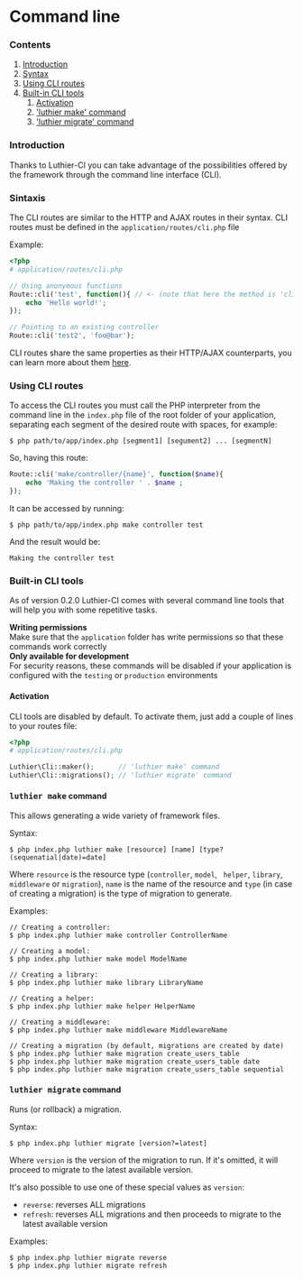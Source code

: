 [//]: # ([author] Anderson Salas, translated by Julio Cedeño)
[//]: # ([meta_description] Luthier-CI routes also work for the command line, and here we explain how to use them)

# Command line

### Contents

1. [Introduction](#introduction)
2. [Syntax](#syntax)
3. [Using CLI routes](#using-cli-routes)
4. [Built-in CLI tools](#built-in-cli-tools)
    1. [Activation](#activation)
    2. ['luthier make' command](#luthier-make)
    3. ['luthier migrate' command](#luthier-migrate)

### <a name="introduction"></a> Introduction

Thanks to Luthier-CI you can take advantage of the possibilities offered by the framework through the command line interface (CLI).

### <a name="syntax"></a> Sintaxis

The CLI routes are similar to the HTTP and AJAX routes in their syntax. CLI routes must be defined in the `application/routes/cli.php` file

Example:

```php
<?php
# application/routes/cli.php

// Using anonymous functions
Route::cli('test', function(){ // <- (note that here the method is 'cli' and not 'get', 'post', etc.)
    echo 'Hello world!';
});

// Pointing to an existing controller
Route::cli('test2', 'foo@bar');
```

CLI routes share the same properties as their HTTP/AJAX counterparts, you can learn more about them [here](./routes#syntax).

### <a name="using-cli-routes"></a> Using CLI routes

To access the CLI routes you must call the PHP interpreter from the command line in the `index.php` file of the root folder of your application, separating each segment of the desired route with spaces, for example:

```
$ php path/to/app/index.php [segment1] [segument2] ... [segmentN]
```

So, having this route:

```php
Route::cli('make/controller/{name}', function($name){
    echo 'Making the controller ' . $name ;
});
```

It can be accessed by running:

```
$ php path/to/app/index.php make controller test
```

And the result would be:

```
Making the controller test
```

### <a name="built-in-cli-tools"></a> Built-in CLI tools

As of version 0.2.0 Luthier-CI comes with several command line tools that will help you with some repetitive tasks.

<div class="alert alert-warning">
    <i class="fa fa-warning" aria-hidden="true"></i>
    <strong>Writing permissions</strong>
    <br />
    Make sure that the <code>application</code> folder has write permissions so that these commands work correctly
</div>

<div class="alert alert-info">
    <i class="fa fa-info-circle" aria-hidden="true"></i>
    <strong>Only available for development</strong>
    <br />
    For security reasons, these commands will be disabled if your application is configured with the <code>testing</code> or <code>production</code> environments
</div>

#### <a name="activation"></a> Activation

CLI tools are disabled by default. To activate them, just add a couple of lines to your routes file:

```php
<?php
# application/routes/cli.php

Luthier\Cli::maker();      // 'luthier make' command
Luthier\Cli::migrations(); // 'luthier migrate' command
```

#### <a name="luthier-make"></a> <kbd>luthier make</kbd> command

This allows generating a wide variety of framework files.

Syntax:

```
$ php index.php luthier make [resource] [name] [type?(sequenatial|date)=date]
```

Where `resource` is the resource type (`controller`, `model`, ` helper`, `library`, ` middleware` or `migration`), `name` is the name
of the resource and `type` (in case of creating a migration) is the type of migration to generate.

Examples:

```
// Creating a controller:
$ php index.php luthier make controller ControllerName

// Creating a model:
$ php index.php luthier make model ModelName

// Creating a library:
$ php index.php luthier make library LibraryName

// Creating a helper:
$ php index.php luthier make helper HelperName

// Creating a middleware:
$ php index.php luthier make middleware MiddlewareName

// Creating a migration (by default, migrations are created by date)
$ php index.php luthier make migration create_users_table
$ php index.php luthier make migration create_users_table date
$ php index.php luthier make migration create_users_table sequential
```

#### <a name="luthier-migrate"></a> <kbd>luthier migrate</kbd> command

Runs (or rollback) a migration.

Syntax:

```
$ php index.php luthier migrate [version?=latest]
```

Where `version` is the version of the migration to run. If it's omitted, it will proceed to migrate to the latest available version.

It's also possible to use one of these special values as `version`:

* `reverse`: reverses ALL migrations
* `refresh`: reverses ALL migrations and then proceeds to migrate to the latest available version

Examples:

```
$ php index.php luthier migrate reverse
$ php index.php luthier migrate refresh
```
